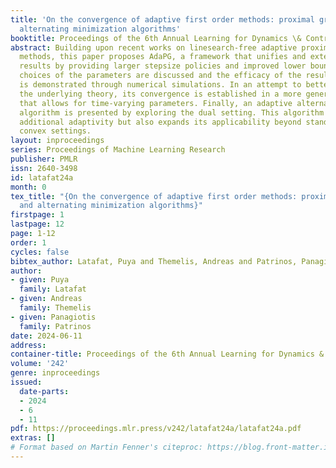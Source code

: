 ```yaml
---
title: 'On the convergence of adaptive first order methods: proximal gradient and
  alternating minimization algorithms'
booktitle: Proceedings of the 6th Annual Learning for Dynamics \& Control Conference
abstract: Building upon recent works on linesearch-free adaptive proximal gradient
  methods, this paper proposes AdaPG, a framework that unifies and extends existing
  results by providing larger stepsize policies and improved lower bounds. Different
  choices of the parameters are discussed and the efficacy of the resulting methods
  is demonstrated through numerical simulations. In an attempt to better understand
  the underlying theory, its convergence is established in a more general setting
  that allows for time-varying parameters. Finally, an adaptive alternating minimization
  algorithm is presented by exploring the dual setting. This algorithm not only incorporates
  additional adaptivity but also expands its applicability beyond standard strongly
  convex settings.
layout: inproceedings
series: Proceedings of Machine Learning Research
publisher: PMLR
issn: 2640-3498
id: latafat24a
month: 0
tex_title: "{On the convergence of adaptive first order methods: proximal gradient
  and alternating minimization algorithms}"
firstpage: 1
lastpage: 12
page: 1-12
order: 1
cycles: false
bibtex_author: Latafat, Puya and Themelis, Andreas and Patrinos, Panagiotis
author:
- given: Puya
  family: Latafat
- given: Andreas
  family: Themelis
- given: Panagiotis
  family: Patrinos
date: 2024-06-11
address:
container-title: Proceedings of the 6th Annual Learning for Dynamics & Control Conference
volume: '242'
genre: inproceedings
issued:
  date-parts:
  - 2024
  - 6
  - 11
pdf: https://proceedings.mlr.press/v242/latafat24a/latafat24a.pdf
extras: []
# Format based on Martin Fenner's citeproc: https://blog.front-matter.io/posts/citeproc-yaml-for-bibliographies/
---
```

